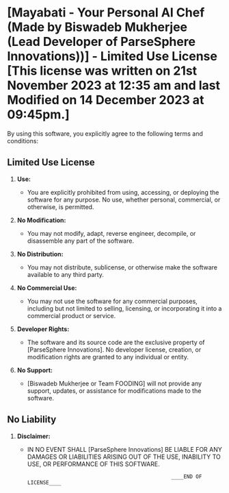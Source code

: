 # [Mayabati - Your Personal AI Chef (Made by Biswadeb Mukherjee (Lead Developer of ParseSphere Innovations))] - Limited Use License [This license was written on 21st November 2023 at 12:35 am and last Modified on 14 December 2023 at 09:45pm.]

By using this software, you explicitly agree to the following terms and conditions:

## Limited Use License

1. **Use:**
   - You are explicitly prohibited from using, accessing, or deploying the software for any purpose. No use, whether personal, commercial, or otherwise, is permitted.

2. **No Modification:**
   - You may not modify, adapt, reverse engineer, decompile, or disassemble any part of the software.

3. **No Distribution:**
   - You may not distribute, sublicense, or otherwise make the software available to any third party.

4. **No Commercial Use:**
   - You may not use the software for any commercial purposes, including but not limited to selling, licensing, or incorporating it into a commercial product or service.

5. **Developer Rights:**
   - The software and its source code are the exclusive property of [ParseSphere Innovations]. No developer license, creation, or modification rights are granted to any individual or entity.

6. **No Support:**
   - [Biswadeb Mukherjee or Team FOODING] will not provide any support, updates, or assistance for modifications made to the software.

## No Liability

1. **Disclaimer:**
   - IN NO EVENT SHALL [ParseSphere Innovations] BE LIABLE FOR ANY DAMAGES OR LIABILITIES ARISING OUT OF THE USE, INABILITY TO USE, OR PERFORMANCE OF THIS SOFTWARE.

                                                        ____END OF LICENSE____
